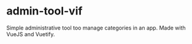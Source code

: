 # admin-tool-vif
Simple administrative tool too manage categories in an app. Made with VueJS and Vuetify.
